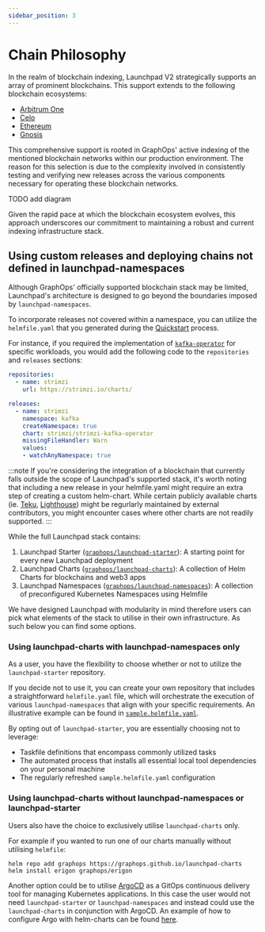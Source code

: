 ```yaml
---
sidebar_position: 3
---
```


# Chain Philosophy

In the realm of blockchain indexing, Launchpad V2 strategically supports an array of prominent blockchains. This support extends to the following blockchain ecosystems:

- [Arbitrum One](https://docs.arbitrum.io/)
- [Celo](https://docs.celo.org/)
- [Ethereum](https://ethereum.org/en/developers/docs/)
- [Gnosis](https://docs.gnosischain.com/)
  

This comprehensive support is rooted in GraphOps' active indexing of the mentioned blockchain networks within our production environment. The reason for this selection is due to the complexity involved in consistently testing and verifying new releases across the various components necessary for operating these blockchain networks.

 TODO add diagram

Given the rapid pace at which the blockchain ecosystem evolves, this approach underscores our commitment to maintaining a robust and current indexing infrastructure stack. 


## Using custom releases and deploying chains not defined in launchpad-namespaces

Although GraphOps' officially supported blockchain stack may be limited, Launchpad's architecture is designed to go beyond the boundaries imposed by `launchpad-namespaces`.

To incorporate releases not covered within a namespace, you can utilize the `helmfile.yaml` that you generated during the [Quickstart](quick-start.md#customize-your-helmfileyaml) process.

For instance, if you required the implementation of [`kafka-operator`](https://github.com/strimzi/strimzi-kafka-operator) for specific workloads, you would add the following code to the `repositories` and `releases` sections:

```yaml
repositories:
  - name: strimzi
    url: https://strimzi.io/charts/

releases:
  - name: strimzi
    namespace: kafka
    createNamespace: true
    chart: strimzi/strimzi-kafka-operator
    missingFileHandler: Warn 
    values:
    - watchAnyNamespace: true
```

:::note
If you're considering the integration of a blockchain that currently falls outside the scope of Launchpad's supported stack, it's worth noting that including a new release in your helmfile.yaml might require an extra step of creating a custom helm-chart. While certain publicly available charts (ie. [Teku](https://artifacthub.io/packages/helm/stakewise/teku), [Lighthouse](https://artifacthub.io/packages/helm/stakewise/lighthouse)) might be regurlarly maintained by external contributors, you might encounter cases where other charts are not readily supported.
:::

While the full Launchpad stack contains:
1. Launchpad Starter ([`graphops/launchpad-starter`](https://github.com/graphops/launchpad-starter)): A starting point for every new Launchpad deployment
2. Launchpad Charts ([`graphops/launchpad-charts`](https://github.com/graphops/launchpad-charts)): A collection of Helm Charts for blockchains and web3 apps
3. Launchpad Namespaces ([`graphops/launchpad-namespaces`](https://github.com/graphops/launchpad-namespaces)): A collection of preconfigured Kubernetes Namespaces using Helmfile

We have designed Launchpad with modularity in mind therefore users can pick what elements of the stack to utilise in their own infrastructure. As such below you can find some options.

### Using launchpad-charts with launchpad-namespaces only

As a user, you have the flexibility to choose whether or not to utilize the `launchpad-starter` repository.

If you decide not to use it, you can create your own repository that includes a straightforward `helmfile.yaml` file, which will orchestrate the execution of various `launchpad-namespaces` that align with your specific requirements. An illustrative example can be found in [`sample.helmfile.yaml`](https://github.com/graphops/launchpad-starter/blob/main/sample.helmfile.yaml).

By opting out of `launchpad-starter`, you are essentially choosing not to leverage:

- Taskfile definitions that encompass commonly utilized tasks
- The automated process that installs all essential local tool dependencies on your personal machine
- The regularly refreshed `sample.helmfile.yaml` configuration


### Using launchpad-charts without launchpad-namespaces or launchpad-starter

Users also have the choice to exclusively utilise `launchpad-charts` only.

For example if you wanted to run one of our charts manually without utilising `helmfile`:
```shell
helm repo add graphops https://graphops.github.io/launchpad-charts
helm install erigon graphops/erigon
```

Another option could be to utilise [ArgoCD](https://argo-cd.readthedocs.io/en/stable/) as a GitOps continuous delivery tool for managing Kubernetes applications. In this case the user would not need `launchpad-starter` or `launchpad-namespaces` and instead could use the `launchpad-charts` in conjunction with ArgoCD. An example of how to configure Argo with helm-charts can be found [here](https://dev.to/pavanbelagatti/argo-cd-and-helm-deploy-applications-the-gitops-way-22ae).